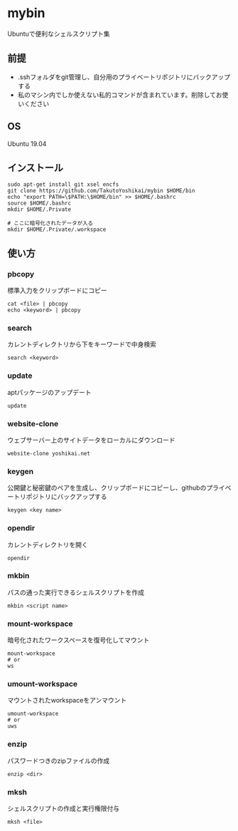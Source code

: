 # mybin

Ubuntuで便利なシェルスクリプト集

## 前提
* .sshフォルダをgit管理し、自分用のプライベートリポジトリにバックアップする
* 私のマシン内でしか使えない私的コマンドが含まれています。削除してお使いください

## OS
Ubuntu 19.04

## インストール
```
sudo apt-get install git xsel encfs
git clone https://github.com/TakutoYoshikai/mybin $HOME/bin
echo "export PATH=\$PATH:\$HOME/bin" >> $HOME/.bashrc
source $HOME/.bashrc
mkdir $HOME/.Private

# ここに暗号化されたデータが入る
mkdir $HOME/.Private/.workspace

```


## 使い方
### pbcopy
標準入力をクリップボードにコピー

```
cat <file> | pbcopy
echo <keyword> | pbcopy
```

### search
カレントディレクトリから下をキーワードで中身検索
```
search <keyword>
```

### update
aptパッケージのアップデート
```
update
```

### website-clone
ウェブサーバー上のサイトデータをローカルにダウンロード
```
website-clone yoshikai.net
```

### keygen
公開鍵と秘密鍵のペアを生成し、クリップボードにコピーし、githubのプライベートリポジトリにバックアップする
```
keygen <key name>
```

### opendir
カレントディレクトリを開く
```
opendir
```

### mkbin
パスの通った実行できるシェルスクリプトを作成
```
mkbin <script name>
```

### mount-workspace
暗号化されたワークスペースを復号化してマウント
```
mount-workspace
# or
ws
```

### umount-workspace
マウントされたworkspaceをアンマウント
```
umount-workspace
# or
uws
```

### enzip
パスワードつきのzipファイルの作成
```
enzip <dir>
```

### mksh
シェルスクリプトの作成と実行権限付与
```
mksh <file>
```
